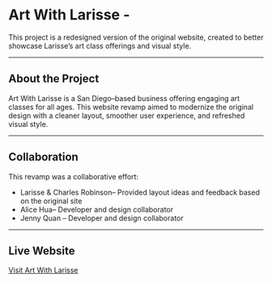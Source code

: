 # Art With Larisse - 

This project is a redesigned version of the original website, created to better showcase Larisse’s art class offerings and visual style.

---

## About the Project

Art With Larisse is a San Diego–based business offering engaging art classes for all ages. This website revamp aimed to modernize the original design with a cleaner layout, smoother user experience, and refreshed visual style.

---

##  Collaboration

This revamp was a collaborative effort:

- Larisse & Charles Robinson– Provided layout ideas and feedback based on the original site  
- Alice Hua– Developer and design collaborator  
- Jenny Quan – Developer and design collaborator 

---

## Live Website

[Visit Art With Larisse](http://artwithlarisse.com)
